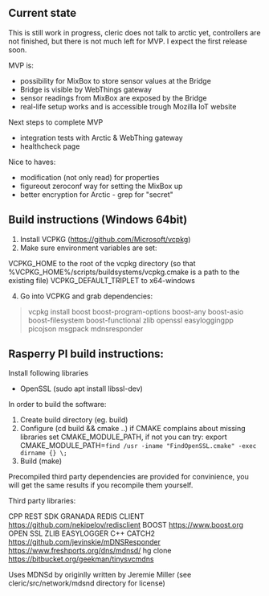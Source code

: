 Current state
-------------------------------------------------------------------------------------------
This is still work in progress, cleric does not talk to arctic yet, controllers are not
finished, but there is not much left for MVP. I expect the first release soon.

MVP is:
 - possibility for MixBox to store sensor values at the Bridge
 - Bridge is visible by WebThings gateway
 - sensor readings from MixBox are exposed by the Bridge
 - real-life setup works and is accessible trough Mozilla IoT website

Next steps to complete MVP
 - integration tests with Arctic & WebThing gateway
 - healthcheck page

Nice to haves:
 - modification (not only read) for properties
 - figureout zeroconf way for setting the MixBox up
 - better encryption for Arctic - grep for "secret"

Build instructions (Windows 64bit)
-------------------------------------------------------------------------------------------
1. Install VCPKG (https://github.com/Microsoft/vcpkg)
2. Make sure environment variables are set:

VCPKG_HOME to the root of the vcpkg directory (so that %VCPKG_HOME%/scripts/buildsystems/vcpkg.cmake is a path to the existing file)
VCPKG_DEFAULT_TRIPLET to x64-windows

4. Go into VCPKG and grab dependencies:

> vcpkg install boost boost-program-options boost-any boost-asio boost-filesystem boost-functional zlib openssl easyloggingpp picojson msgpack mdnsresponder


Rasperry PI build instructions:
-------------------------------------------------------------------------------------------

Install following libraries
 - OpenSSL (sudo apt install libssl-dev)
 
In order to build the software:
1. Create build directory (eg. build)
2. Configure (cd build && cmake ..) 
	if CMAKE complains about missing libraries set CMAKE_MODULE_PATH, if not you can try: export CMAKE_MODULE_PATH=`find /usr -iname "FindOpenSSL.cmake" -exec dirname {} \;`
3. Build (make)

Precompiled third party dependencies are provided for convinience, you will get the same results if you recompile them yourself.

Third party libraries:

CPP REST SDK
GRANADA
REDIS CLIENT https://github.com/nekipelov/redisclient
BOOST https://www.boost.org
OPEN SSL
ZLIB
EASYLOGGER C++
CATCH2
https://github.com/jevinskie/mDNSResponder
https://www.freshports.org/dns/mdnsd/
hg clone https://bitbucket.org/geekman/tinysvcmdns

Uses MDNSd by originlly written by Jeremie Miller (see cleric/src/network/mdsnd directory for license)

